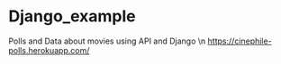 # Django_example

Polls and Data about movies using API and Django \n
https://cinephile-polls.herokuapp.com/

